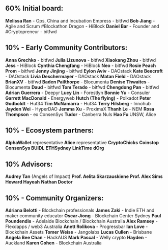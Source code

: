 ## 60% Initial board: 

**Melissa Ran** - Ops, China and Incubation Empress - bitfwd
**Bob Jiang** - Agile and Scrum #Blockathon Dragon - HiBlock
**Daniel Bar** - Founder and #Cryptopreneur - bitfwd


## 10% - Early Community Contributors: 

**Anna Grechko** - bitfwd
**Julia Lizunova** - bitfwd
**Xiaokang Zhou** - bitfwd
**Jess** - HiBlock
**Cynthia Chengfang** - HiBlock 
**Neo** - bitfwd
**Rosie Peach Prom** - bitfwd
**Jenny Jinjing** - bitfwd
**Eylon Aviv** - DAOstack
**Kate Beecroft** - DAOstack
**Livia Deschermayer** - DAOstack
**Matan Field** - DAOstack
**BrianXV** - bitfwd 
**Baden Pailthorpe** - Blocumenta
**Denise Thwaites** - Blocumenta
**Daud** - bitfwd
**Tom Terado** - bitfwd
**Chengdong Pan** - bitfwd
**Adrian Guerrera**  - Deepyr
**Lucy Lin** - Forestlyn
**Bonnie Yu** - Consuler
**Garrett MacDonald** - Energyweb
**Hutch (The flying)** - Polkadot
**Peter Godboldt** - Hut34
**Tim McNamarra** - Hut34
**Terry Hilsberg** - Innohub
**Jayden Wei** - HyperDAO
**Jemma Xu** - ProximaX
**Thanh Le** - NEM
**Rosa Thompson** - ex ConsenSys 
**Tudor** - Canberra Nuls
**Hao Fu** UNSW, Alice

## 10% - Ecosystem partners: 
**AlphaWallet** representative
**Alice** representative
**CryptoChicks**
**Coinstop**
**ConsenSys BUIDL**
**ETHSydney**
**LinkTime**
**dOrg**


## 10% Advisors: 
**Audrey Tan** (Angels of Impact)
**Prof. Aelita Skarzauskiene** 
**Prof. Alex Sims** 
**Howard Hayeah**
**Nathan Doctor** 

## 10% - Community Organizers:
**Adriana Belotti** - Blockchain professionals
**James Zaki** - Indie ETH and maker community educator
**Oscar Jiong** - Blockchain Center Sydney
**Paul Poundendis** - Adelaide Blockchain / Blockchain Australia
**Alex Ramsey** - Flexdapps / web3 Australia
**Anett Rolikova** - Progressbar
**Ian Love** - Blockchain Assets
**Tomer Weiss** - Jangolabs
**Lucas Cullen** - Brisbane
**Angela Bee Chan**  - HackAUS
**Mark Pascal** - Welly crypto
**Hayden** - Auckland
**Karen Cohen** - Blockchain Australia
